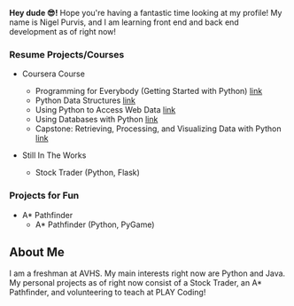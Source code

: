 **Hey dude 😎!** Hope you're having a fantastic time looking at my profile! My name is Nigel Purvis, and I am learning front end and back end development as of right now! 

### Resume Projects/Courses

- Coursera Course
  - Programming for Everybody (Getting Started with Python) [link](https://www.coursera.org/account/accomplishments/certificate/HSGUJUJNM5A4)
  - Python Data Structures [link](https://www.coursera.org/account/accomplishments/certificate/8ZSPA6NV96N6)
  - Using Python to Access Web Data [link](https://www.coursera.org/account/accomplishments/certificate/CC4Q97MFZJD9)
  - Using Databases with Python [link](https://www.coursera.org/account/accomplishments/certificate/UNCCT34CL8NK)
  - Capstone: Retrieving, Processing, and Visualizing Data with Python [link](https://www.coursera.org/account/accomplishments/certificate/989CAQYQ5NKQ)

- Still In The Works
  - Stock Trader (Python, Flask)

### Projects for Fun

- A* Pathfinder
  - A* Pathfinder (Python, PyGame)

## About Me

I am a freshman at AVHS. My main interests right now are Python and Java. My personal projects as of right now consist of a Stock Trader, an A* Pathfinder, and volunteering to teach at PLAY Coding! 
